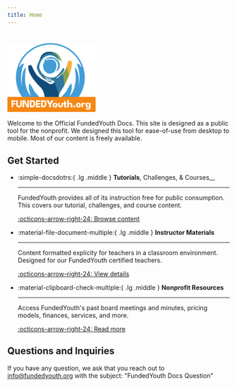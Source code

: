 ```yaml
---
title: Home
---
```

#

<img src="./assets/FundedYouth-Original.svg" style="max-width: 200px;" />

Welcome to the Official FundedYouth Docs. This site is designed as a public tool for the nonprofit. We designed this tool for ease-of-use from desktop to mobile. Most of our content is freely available.

## Get Started

<div class="grid cards" markdown>

-   :simple-docsdotrs:{ .lg .middle } __Tutorials__, Challenges, & Courses__

    ---

    FundedYouth provides all of its instruction free for public consumption. This covers our tutorial, challenges, and course content.

    [:octicons-arrow-right-24: Browse content](./Tutorials/README.md)

-   :material-file-document-multiple:{ .lg .middle } __Instructor Materials__

    ---

    Content formatted explicity for teachers in a classroom environment. Designed for our FundedYouth certified teachers.

    [:octicons-arrow-right-24: View details](./Instructors/README.md)

-   :material-clipboard-check-multiple:{ .lg .middle } __Nonprofit Resources__

    ---

    Access FundedYouth's past board meetings and minutes, pricing models, finances, services, and more.

    [:octicons-arrow-right-24: Read more](./Nonprofit/README.md)

</div>

## Questions and Inquiries

If you have any question, we ask that you reach out to [info@fundedyouth.org](https://fundedyouth.org/contact/) with the subject: "FundedYouth Docs Question"
